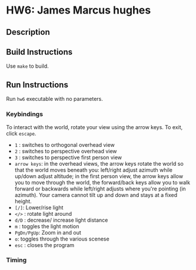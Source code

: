 # HW6: James Marcus hughes

## Description

## Build Instructions
Use `make` to build.

## Run Instructions
Run `hw6` executable with no parameters. 

### Keybindings
To interact with the world, rotate your view using the arrow keys. 
To exit, click `escape`.
- `1` : switches to orthogonal overhead view
- `2` : switches to perspective overhead view
- `3` : switches to perspective first person view
- `arrow keys`: in the overhead views, the arrow keys rotate the world so that the world moves beneath you: left/right adjust azimuth while up/down adjust altitude; in the first person view,
                                                                                               the arrow keys allow you to move through the world, the forward/back keys allow you to walk forward 
                                                                                               or backwards while left/right adjusts where you're pointing (in azimuth). 
                                                                                               Your camera cannot tilt up and down and stays at a fixed height.
- `[/]`: Lower/rise light
- `</>` : rotate light around
- `d/D` : decrease/ increase light distance
- `m` : toggles the light motion
- `PgDn/PgUp`:  Zoom in and out
- `o`: toggles through the various scenese
- `esc` : closes the program

### Timing


